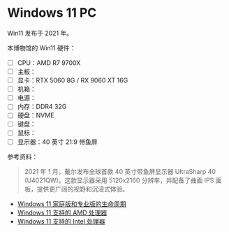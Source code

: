 # Windows 11 PC

Win11 发布于 2021 年。

本博物馆的 Win11 硬件：

- [ ] CPU：AMD R7 9700X
- [ ] 主板：
- [ ] 显卡：RTX 5060 8G / RX 9060 XT 16G
- [ ] 机箱：
- [ ] 电源：
- [ ] 内存：DDR4 32G
- [ ] 硬盘：NVME
- [ ] 键盘：
- [ ] 鼠标：
- [ ] 显示器：40 英寸 21:9 带鱼屏

参考资料：

> 2021 年 1 月，戴尔发布全球首款 40 英寸带鱼屏显示器 UltraSharp 40 (U4021QW)。这款显示器采用 5120x2160 分辨率，并配备了曲面 IPS 面板，提供更广阔的视野和沉浸式体验。

- [Windows 11 家庭版和专业版的生命周期](https://learn.microsoft.com/zh-cn/lifecycle/products/windows-11-home-and-pro)
- [Windows 11 支持的 AMD 处理器](https://learn.microsoft.com/zh-cn/windows-hardware/design/minimum/supported/windows-11-supported-amd-processors)
- [Windows 11 支持的 Intel 处理器](https://learn.microsoft.com/zh-cn/windows-hardware/design/minimum/supported/windows-11-supported-intel-processors)
